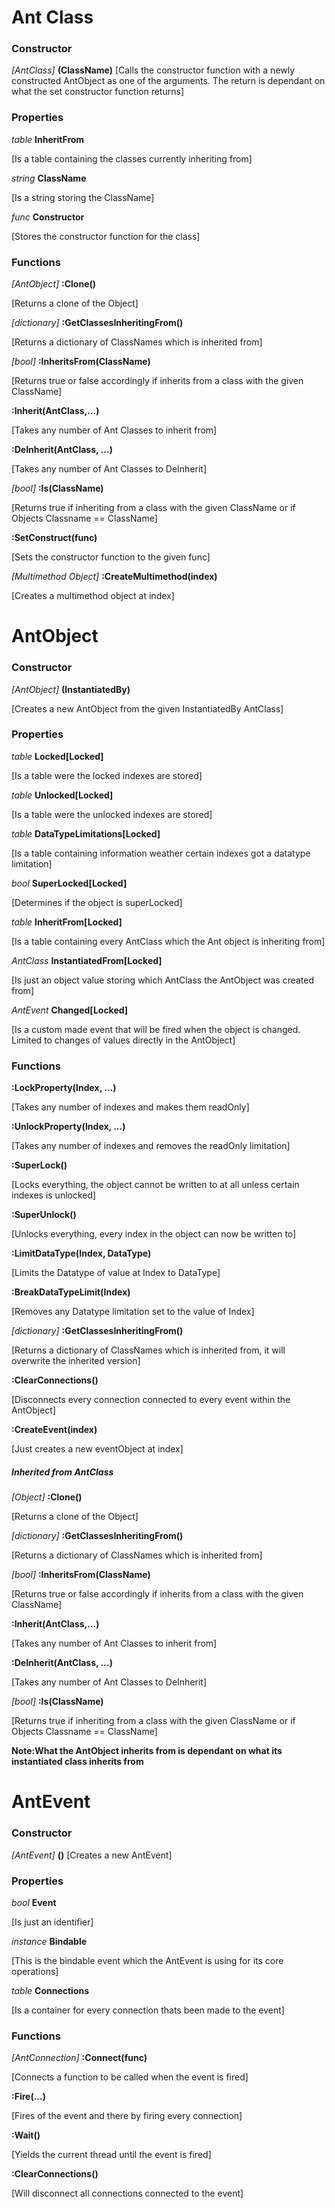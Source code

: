 
# Ant Class

### Constructor
*[AntClass]* **(ClassName)**
[Calls the constructor function with a newly constructed AntObject 
as one of the arguments. The return is dependant on what the set constructor function returns]

### Properties
*table* **InheritFrom**

[Is a table containing the classes currently inheriting from]
	
*string* **ClassName**

[Is a string storing the ClassName]
	
*func* **Constructor**

[Stores the constructor function for the class]

### Functions

*[AntObject]* **:Clone()**

[Returns a clone of the Object]

*[dictionary]* **:GetClassesInheritingFrom()**

[Returns a dictionary of ClassNames which is inherited from]

*[bool]* **:InheritsFrom(ClassName)**

[Returns true or false accordingly if inherits from a class with the given ClassName]

**:Inherit(AntClass,...)** 

[Takes any number of Ant Classes to inherit from]

**:DeInherit(AntClass, ...)**

[Takes any number of Ant Classes to DeInherit]

*[bool]* **:Is(ClassName)**

[Returns true if inheriting from a class with the given ClassName or if Objects Classname == ClassName]

**:SetConstruct(func)**

[Sets the constructor function to the given func]

*[Multimethod Object]* **:CreateMultimethod(index)**

[Creates a multimethod object at index]

# AntObject

### Constructor
*[AntObject]* **(InstantiatedBy)**

[Creates a new AntObject from the given InstantiatedBy AntClass]

### Properties

*table* **Locked[Locked]**

[Is a table were the locked indexes are stored]
	
*table* **Unlocked[Locked]**

[Is a table were the unlocked indexes are stored]
	
*table* **DataTypeLimitations[Locked]**

[Is a table containing information weather certain indexes got a datatype limitation]
	
*bool* **SuperLocked[Locked]**

[Determines if the object is superLocked]
	
*table* **InheritFrom[Locked]**

[Is a table containing every AntClass which the Ant object is inheriting from]

*AntClass* **InstantiatedFrom[Locked]**

[Is just an object value storing which AntClass the AntObject was created from]

*AntEvent* **Changed[Locked]**

[Is a custom made event that will be fired when the object is changed. Limited to changes 
of values directly in the AntObject]


### Functions

**:LockProperty(Index, ...)**

[Takes any number of indexes and makes them readOnly]
	
**:UnlockProperty(Index, ...)**

[Takes any number of indexes and removes the readOnly limitation]

**:SuperLock()**

[Locks everything, the object cannot be written to at all unless certain indexes is unlocked]

**:SuperUnlock()**

[Unlocks everything, every index in the object can now be written to]

**:LimitDataType(Index, DataType)**

[Limits the Datatype of value at Index to DataType]

**:BreakDataTypeLimit(Index)**

[Removes any Datatype limitation set to the value of Index]

*[dictionary]* **:GetClassesInheritingFrom()**

[Returns a dictionary of ClassNames which is inherited from, it will overwrite the inherited version]

**:ClearConnections()**

[Disconnects every connection connected to every event within the AntObject]

**:CreateEvent(index)**

[Just creates a new eventObject at index]

##### Inherited from AntClass

*[Object]* **:Clone()**

[Returns a clone of the Object]

*[dictionary]* **:GetClassesInheritingFrom()**

[Returns a dictionary of ClassNames which is inherited from]

*[bool]* **:InheritsFrom(ClassName)**

[Returns true or false accordingly if inherits from a class with the given ClassName]

**:Inherit(AntClass,...)**

[Takes any number of Ant Classes to inherit from]

**:DeInherit(AntClass, ...)**

[Takes any number of Ant Classes to DeInherit]

*[bool]* **:Is(ClassName)**

[Returns true if inheriting from a class with the given ClassName or if Objects Classname == ClassName]

**Note:What the AntObject inherits from is dependant on what its instantiated class inherits from**

# AntEvent

### Constructor
*[AntEvent]* **()**
[Creates a new AntEvent] 

### Properties
*bool* **Event**

[Is just an identifier]

*instance* **Bindable**

[This is the bindable event which the AntEvent is using for its core operations]

*table* **Connections**

[Is a container for every connection thats been made to the event]

### Functions

*[AntConnection]* **:Connect(func)** 

[Connects a function to be called when the event is fired]

**:Fire(...)**

[Fires of the event and there by firing every connection]

**:Wait()**

[Yields the current thread until the event is fired]

**:ClearConnections()**

[Will disconnect all connections connected to the event]




